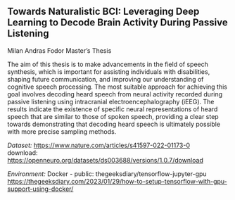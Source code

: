## Towards Naturalistic BCI: Leveraging Deep Learning to Decode Brain Activity During Passive Listening
Milan Andras Fodor
Master’s Thesis

The aim of this thesis is to make advancements in the field of speech synthesis, which is important for assisting individuals with disabilities, shaping future communication, and improving our understanding of cognitive speech processing. The most suitable approach for achieving this goal involves decoding heard speech from neural activity recorded during passive listening using intracranial electroencephalography (iEEG). The results indicate the existence of specific neural representations of heard speech that are similar to those of spoken speech, providing a clear step towards demonstrating that decoding heard speech is ultimately possible with more precise sampling methods.


*Dataset:*  https://www.nature.com/articles/s41597-022-01173-0  
download: https://openneuro.org/datasets/ds003688/versions/1.0.7/download  


*Environment:*  Docker - public: thegeeksdiary/tensorflow-jupyter-gpu  
https://thegeeksdiary.com/2023/01/29/how-to-setup-tensorflow-with-gpu-support-using-docker/


